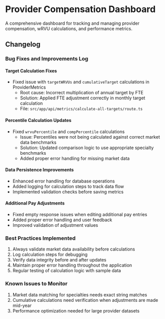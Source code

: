 # Provider Compensation Dashboard

A comprehensive dashboard for tracking and managing provider compensation, wRVU calculations, and performance metrics.

## Changelog

### Bug Fixes and Improvements Log

#### Target Calculation Fixes
- Fixed issue with `targetWRVUs` and `cumulativeTarget` calculations in ProviderMetrics
  - Root cause: Incorrect multiplication of annual target by FTE
  - Solution: Applied FTE adjustment correctly in monthly target calculation
  - File: `src/app/api/metrics/calculate-all-targets/route.ts`

#### Percentile Calculation Updates
- Fixed `wrvuPercentile` and `compPercentile` calculations
  - Issue: Percentiles were not being calculated against correct market data benchmarks
  - Solution: Updated comparison logic to use appropriate specialty benchmarks
  - Added proper error handling for missing market data

#### Data Persistence Improvements
- Enhanced error handling for database operations
- Added logging for calculation steps to track data flow
- Implemented validation checks before saving metrics

#### Additional Pay Adjustments
- Fixed empty response issues when editing additional pay entries
- Added proper error handling and user feedback
- Improved validation of adjustment values

### Best Practices Implemented
1. Always validate market data availability before calculations
2. Log calculation steps for debugging
3. Verify data integrity before and after updates
4. Maintain proper error handling throughout the application
5. Regular testing of calculation logic with sample data

### Known Issues to Monitor
1. Market data matching for specialties needs exact string matches
2. Cumulative calculations need verification when adjustments are made mid-year
3. Performance optimization needed for large provider datasets